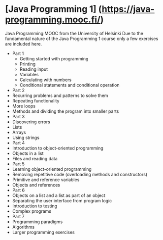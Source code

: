 # [Java Programming 1] (https://java-programming.mooc.fi/)
 Java Programming MOOC from the University of Helsinki
 Due to the fundamental nature of the Java Programming 1 course only a few exercises are included here.

- Part 1
  - Getting started with programming
  - Printing
  - Reading input
  - Variables
  - Calculating with numbers
  - Conditional statements and conditional operation
- Part 2
 - Recurring problems and patterns to solve them
 - Repeating functionality
 - More loops
 - Methods and dividing the program into smaller parts
- Part 3
 - Discovering errors
 - Lists
 - Arrays
 - Using strings
- Part 4
 - Introduction to object-oriented programming
 - Objects in a list
 - Files and reading data
- Part 5
 - Learning object-oriented programming
 - Removing repetitive code (overloading methods and constructors)
 - Primitive and reference variables
 - Objects and references
- Part 6
 - Objects on a list and a list as part of an object
 - Separating the user interface from program logic
 - Introduction to testing
 - Complex programs
- Part 7
 - Programming paradigms
 - Algorithms
 - Larger programming exercises
